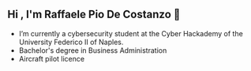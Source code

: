 ## Hi , I'm Raffaele Pio De Costanzo 👋


- I’m currently a cybersecurity student at the Cyber Hackademy of the University Federico II of Naples.
- Bachelor's degree in Business Administration
- Aircraft pilot licence
